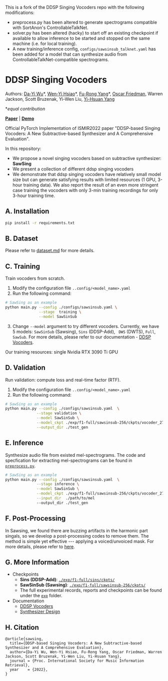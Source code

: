 This is a fork of the DDSP Singing Vocoders repo with the following
modifications:
* preprocess.py has been altered to generate spectrograms compatible with
  SortAnon's ControllableTalkNet.
* solver.py has been altered (hacky) to start off an existing checkpoint if
  available to allow inference to be started and stopped on the same machine
  (i.e. for local training).
* A new training/inference config, `configs/sawsinsub_talknet.yaml` has been
  added for a model that can synthesize audio from
  ControllableTalkNet-compatible spectrograms.

# DDSP Singing Vocoders
Authors: [Da-Yi Wu](https://github.com/ericwudayi)\*, [Wen-Yi Hsiao](https://github.com/wayne391)\*, [Fu-Rong Yang](https://github.com/furongyang)\*, [Oscar Friedman](https://github.com/OscarFree), Warren Jackson, Scott Bruzenak, Yi-Wen Liu, [Yi-Hsuan Yang](https://github.com/affige)
 
 **equal contribution*
 
 
[**Paper**](https://arxiv.org/abs/2208.04756) | [**Demo**](https://ddspvocoder.github.io/ismir-demo/) 


Official PyTorch Implementation of ISMIR2022 paper "DDSP-based Singing Vocoders: A New Subtractive-based Synthesizer and A Comprehensive Evaluation".

In this repository:
* We propose a novel singing vocoders based on subtractive synthesizer: **SawSing**
* We present a collection of different ddsp singing vocoders
* We demonstrate that ddsp singing vocoders have relatively small model size but can generate satisfying results with limited resources (1 GPU, 3-hour training data). We also report the result of an even more stringent case training the vocoders with only 3-min training recordings for only 3-hour training time.

## A. Installation
```bash
pip install -r requirements.txt 
```
## B. Dataset
Please refer to [dataset.md](./docs/dataset.md) for more details.

## C. Training

Train vocoders from scratch. 
1. Modify the configuration file `..config/<model_name>.yaml`
2. Run the following command:
```bash
# SawSing as an example
python main.py --config ./configs/sawsinsub.yaml \
               --stage  training \
               --model SawSinSub
```
3. Change `--model` argument to try different vocoders. Currently, we have 5 models: `SawSinSub` (Sawsing), `Sins` (DDSP-Add), ` DWS` (DWTS), `Full`, ` SawSub`. For more details, please refer to our documentation - [DDSP Vocoders](./docs/ddsp_vocoders.md).

Our training resources: single Nvidia RTX 3090 Ti GPU

## D. Validation
Run validation: compute loss and real-time factor (RTF).

1. Modify the configuration file  `..config/<model_name>.yaml`
2. Run the following command:

```bash
# SawSing as an example
python main.py --config ./configs/sawsinsub.yaml  \
              --stage validation \
              --model SawSinSub \
              --model_ckpt ./exp/f1-full/sawsinsub-256/ckpts/vocoder_27740_70.0_params.pt \
              --output_dir ./test_gen
```
## E. Inference
Synthesize audio file from existed mel-spectrograms. The code and specfication for extracting mel-spectrograms can be found in [`preprocess.py`](./preprocess.py). 

```bash
# SawSing as an example
python main.py --config ./configs/sawsinsub.yaml  \
              --stage inference \
              --model SawSinSub \
              --model_ckpt ./exp/f1-full/sawsinsub-256/ckpts/vocoder_27740_70.0_params.pt \
              --input_dir  ./path/to/mel
              --output_dir ./test_gen
```

## F. Post-Processing
In Sawsing, we found there are buzzing artifacts in the harmonic part singals, so we develop a post-processing codes to remove them. The method is simple yet effective --- applying a voiced/unvoiced mask. For more details, please refer to [here](./postprocessing/).


## G. More Information
* Checkpoints
  * **Sins (DDSP-Add)**:  [`./exp/f1-full/sins/ckpts/`](./exp/f1-full/sins/ckpts/)
  * **SawSinSub (Sawsing)**:  [`./exp/f1-full/sawsinsub-256/ckpts/`](./exp/f1-full/sawsinsub-256/ckpts/)
  * The full experimental records, reports and checkpoints can be found under the [`exp`](./exp/) folder.
* Documentation
  * [DDSP Vocoders](./docs/ddsp_vocoders.md)
  * [Synthesizer Design](./docs/synth_demo.ipynb)

## H. Citation
```
@article{sawsing,
  title={DDSP-based Singing Vocoders: A New Subtractive-based Synthesizer and A Comprehensive Evaluation},
  author={Da-Yi Wu, Wen-Yi Hsiao, Fu-Rong Yang, Oscar Friedman, Warren Jackson, Scott Bruzenak, Yi-Wen Liu, Yi-Hsuan Yang},
  journal = {Proc. International Society for Music Information Retrieval},
  year    = {2022},
}
```



